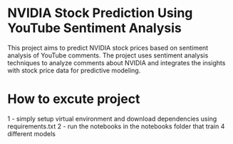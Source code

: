 # NVIDIA Stock Prediction Using YouTube Sentiment Analysis

This project aims to predict NVIDIA stock prices based on sentiment analysis of YouTube comments. The project uses sentiment analysis techniques to analyze comments about NVIDIA and integrates the insights with stock price data for predictive modeling.

# How to excute project 

1 - simply setup virtual environment and download dependencies using requirements.txt
2 - run the notebooks in the notebooks folder that train 4 different models 